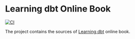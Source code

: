 # Learning dbt Online Book

[![CI](https://github.com/japila-books/dbt/actions/workflows/ci.yml/badge.svg)](https://github.com/japila-books/dbt/actions/workflows/ci.yml)

The project contains the sources of [Learning dbt](https://books.japila.pl/dbt/) online book.
